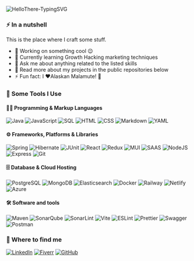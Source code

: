 ![HelloThere-TypingSVG](https://readme-typing-svg.herokuapp.com?font=Karla&weight=700&size=26&duration=4000&pause=4000&color=5D5D5D&background=00000000&center=false&vCenter=true&random=false&width=435&lines=Hey+there%2C+I'm+Lo%C3%AFc!+%F0%9F%91%8B)

### ⚡ In a nutshell

This is the place where I craft some stuff.

* 🔭  Working on something cool 😉
* 🌱  Currently learning Growth Hacking marketing techniques
* 💬  Ask me about anything related to the listed skills
* 📖  Read more about my projects in the public repositories below
* ⚡  Fun fact: I ❤️Alaskan Malamute! 🐺


### 🚀 Some Tools I Use

#### 👨‍💻 Programming & Markup Languages

![Java](https://custom-icon-badges.demolab.com/badge/-Java-EC2125?style=flat-square&logo=Java&logoColor=white)
![JavaScript](https://shields.io/badge/JavaScript-CCB029?logo=JavaScript&logoColor=white&style=flat-square)
![SQL](https://custom-icon-badges.demolab.com/badge/SQL-0075CF?logo=database&logoColor=white&style=flat-square)
![HTML](https://shields.io/badge/HTML-E34F26?logo=html5&logoColor=white&style=flat-square)
![CSS](https://shields.io/badge/CSS-1572B6?logo=css3&logoColor=white&style=flat-square)
![Markdown](https://shields.io/badge/Markdown-black?logo=markdown&logoColor=white&style=flat-square)
![YAML](https://shields.io/badge/YAML-CC1018?logo=yaml&logoColor=white&style=flat-square)


#### ⚙️ Frameworks, Platforms & Libraries

![Spring](https://img.shields.io/badge/Spring-6DB33F.svg?logo=spring&logoColor=white&style=flat-square)
![Hibernate](https://img.shields.io/badge/Hibernate-59666C.svg?logo=Hibernate&logoColor=white&style=flat-square)
![JUnit](https://custom-icon-badges.demolab.com/badge/JUnit-249C5F.svg?logo=check-circle&logoColor=white&style=flat-square)
![React](https://img.shields.io/badge/React-45B8D8.svg?logo=react&logoColor=white&style=flat-square)
![Redux](https://img.shields.io/badge/Redux-764ABC.svg?logo=Redux&logoColor=white&style=flat-square)
![MUI](https://img.shields.io/badge/MUI-007FFF.svg?logo=mui&logoColor=white&style=flat-square)
![SAAS](https://img.shields.io/badge/Sass-CC6699.svg?logo=sass&logoColor=white&style=flat-square)
![NodeJS](https://img.shields.io/badge/Node.js-43853D.svg?logo=node.js&logoColor=white&style=flat-square)
![Express](https://img.shields.io/badge/Express.js-000000.svg?logo=express&logoColor=white&style=flat-square)
![Git](https://img.shields.io/badge/Git-F05032.svg?logo=git&logoColor=white&style=flat-square)


#### 🗄️ Database & Cloud Hosting

![PostgreSQL](https://img.shields.io/badge/PostgreSQL-4169E1.svg?logo=postgresql&logoColor=white&style=flat-square)
![MongoDB](https://img.shields.io/badge/MongoDB-47A248.svg?logo=mongodb&logoColor=white&style=flat-square)
![Elasticsearch](https://img.shields.io/badge/Elasticsearch-005571.svg?logo=Elasticsearch&logoColor=white&style=flat-square)
![Docker](https://img.shields.io/badge/Docker-2496ED.svg?logo=Docker&logoColor=white&style=flat-square)
![Railway](https://img.shields.io/badge/Railway-0B0D0E.svg?logo=railway&logoColor=white&style=flat-square)
![Netlify](https://img.shields.io/badge/Netlify-00C7B7.svg?logo=netlify&logoColor=white&style=flat-square)
![Azure](https://img.shields.io/badge/Azure-0078D4.svg?logo=microsoft%20azure&logoColor=white&style=flat-square)


#### 🛠️ Software and tools

![Maven](https://img.shields.io/badge/Maven-C71A36.svg?logo=Apache%20Maven&logoColor=white&style=flat-square)
![SonarQube](https://img.shields.io/badge/SonarQube-4E9BCD.svg?logo=SonarQube&logoColor=white&style=flat-square)
![SonarLint](https://img.shields.io/badge/SonarLint-CB2029.svg?logo=SonarLint&logoColor=white&style=flat-square)
![Vite](https://img.shields.io/badge/Vite-646CFF.svg?logo=Vite&logoColor=white&style=flat-square)
![ESLint](https://img.shields.io/badge/ESLint-4B32C3.svg?logo=ESLint&logoColor=white&style=flat-square)
![Prettier](https://img.shields.io/badge/Prettier-31444D.svg?logo=Prettier&logoColor=white&style=flat-square)
![Swagger](https://img.shields.io/badge/Swagger-83B83E.svg?logo=Swagger&logoColor=white&style=flat-square)
![Postman](https://img.shields.io/badge/Postman-FF6C37.svg?logo=Postman&logoColor=white&style=flat-square)


### 🔎 Where to find me

[![LinkedIn](https://img.shields.io/badge/Linkedin-0A66C2?style=for-the-badge&logo=linkedin&logoColor=white)](https://www.linkedin.com/in/loic-favreliere/)
[![Fiverr](https://img.shields.io/badge/Fiverr-1DBF73?style=for-the-badge&logo=fiverr&logoColor=white)](https://fiverr.com/lfavreli)
[![GitHub](https://img.shields.io/badge/GitHub-181717?style=for-the-badge&logo=github&logoColor=white)](https://github.com/lfavreli)


<!-- 
    Badges:
        _ https://shields.io/
        _ https://simpleicons.org/

    Examples:
        _ https://zzetao.github.io/awesome-github-profile/
        _ https://github.com/coderjojo/creative-profile-readme
        _ https://github.com/abhisheknaiidu/awesome-github-profile-readme
        _ https://github.com/rzashakeri/beautify-github-profile

    Inspired by: 
        _ https://github.com/DenverCoder1/DenverCoder1
        _ https://github.com/thmsgbrt
        _ https://github.com/Spiderpig86/Spiderpig86 (TODO: add resume)
-->